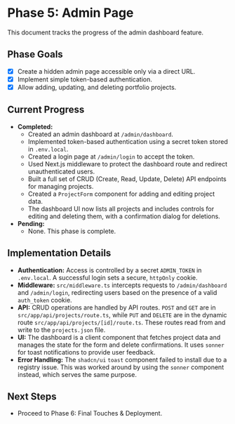 # Phase 5: Admin Page

This document tracks the progress of the admin dashboard feature.

## Phase Goals

- [X] Create a hidden admin page accessible only via a direct URL.
- [X] Implement simple token-based authentication.
- [X] Allow adding, updating, and deleting portfolio projects.

## Current Progress

- **Completed:**
  - Created an admin dashboard at `/admin/dashboard`.
  - Implemented token-based authentication using a secret token stored in `.env.local`.
  - Created a login page at `/admin/login` to accept the token.
  - Used Next.js middleware to protect the dashboard route and redirect unauthenticated users.
  - Built a full set of CRUD (Create, Read, Update, Delete) API endpoints for managing projects.
  - Created a `ProjectForm` component for adding and editing project data.
  - The dashboard UI now lists all projects and includes controls for editing and deleting them, with a confirmation dialog for deletions.
- **Pending:**
  - None. This phase is complete.

## Implementation Details

- **Authentication:** Access is controlled by a secret `ADMIN_TOKEN` in `.env.local`. A successful login sets a secure, `httpOnly` cookie.
- **Middleware:** `src/middleware.ts` intercepts requests to `/admin/dashboard` and `/admin/login`, redirecting users based on the presence of a valid `auth_token` cookie.
- **API:** CRUD operations are handled by API routes. `POST` and `GET` are in `src/app/api/projects/route.ts`, while `PUT` and `DELETE` are in the dynamic route `src/app/api/projects/[id]/route.ts`. These routes read from and write to the `projects.json` file.
- **UI:** The dashboard is a client component that fetches project data and manages the state for the form and delete confirmations. It uses `sonner` for toast notifications to provide user feedback.
- **Error Handling:** The `shadcn/ui` `toast` component failed to install due to a registry issue. This was worked around by using the `sonner` component instead, which serves the same purpose.

## Next Steps

- Proceed to Phase 6: Final Touches & Deployment.